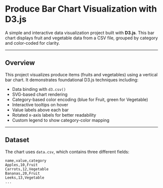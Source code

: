 # Produce Bar Chart Visualization with D3.js

A simple and interactive data visualization project built with **D3.js**. This bar chart displays fruit and vegetable data from a CSV file, grouped by category and color-coded for clarity.

---

## Overview

This project visualizes produce items (fruits and vegetables) using a vertical bar chart. It demonstrates foundational D3.js techniques including:

- Data binding with `d3.csv()`
- SVG-based chart rendering
- Category-based color encoding (blue for Fruit, green for Vegetable)
- Interactive tooltips on hover
- Value labels above each bar
- Rotated x-axis labels for better readability
- Custom legend to show category-color mapping

---

## Dataset

The chart uses `data.csv`, which contains three different fields:

```csv
name,value,category
Apples,10,Fruit
Carrots,12,Vegetable
Bananas,20,Fruit
Leeks,13,Vegetable
...

